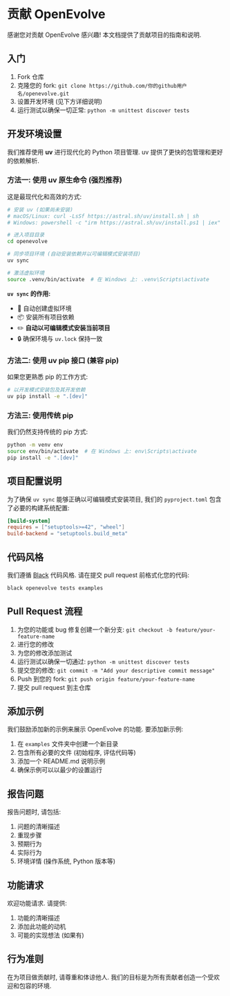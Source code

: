 # 贡献 OpenEvolve

感谢您对贡献 OpenEvolve 感兴趣! 本文档提供了贡献项目的指南和说明.

## 入门

1. Fork 仓库
2. 克隆您的 fork: `git clone https://github.com/你的github用户名/openevolve.git`
3. 设置开发环境 (见下方详细说明)
4. 运行测试以确保一切正常: `python -m unittest discover tests`

## 开发环境设置

我们推荐使用 **uv** 进行现代化的 Python 项目管理. uv 提供了更快的包管理和更好的依赖解析.

### 方法一: 使用 uv 原生命令 (强烈推荐)

这是最现代化和高效的方式:

```bash
# 安装 uv (如果尚未安装)
# macOS/Linux: curl -LsSf https://astral.sh/uv/install.sh | sh
# Windows: powershell -c "irm https://astral.sh/uv/install.ps1 | iex"

# 进入项目目录
cd openevolve

# 同步项目环境 (自动安装依赖并以可编辑模式安装项目)
uv sync

# 激活虚拟环境
source .venv/bin/activate  # 在 Windows 上: .venv\Scripts\activate
```

**`uv sync` 的作用:**

- 🚀 自动创建虚拟环境
- 📦 安装所有项目依赖
- ✏️ **自动以可编辑模式安装当前项目**
- 🔒 确保环境与 `uv.lock` 保持一致

### 方法二: 使用 uv pip 接口 (兼容 pip)

如果您更熟悉 pip 的工作方式:

```bash
# 以开发模式安装包及其开发依赖
uv pip install -e ".[dev]"
```

### 方法三: 使用传统 pip

我们仍然支持传统的 pip 方式:

```bash
python -m venv env
source env/bin/activate  # 在 Windows 上: env\Scripts\activate
pip install -e ".[dev]"
```

## 项目配置说明

为了确保 `uv sync` 能够正确以可编辑模式安装项目, 我们的 `pyproject.toml` 包含了必要的构建系统配置:

```toml
[build-system]
requires = ["setuptools>=42", "wheel"]
build-backend = "setuptools.build_meta"
```

## 代码风格

我们遵循 [Black](https://black.readthedocs.io/) 代码风格. 请在提交 pull request 前格式化您的代码:

```bash
black openevolve tests examples
```

## Pull Request 流程

1. 为您的功能或 bug 修复创建一个新分支: `git checkout -b feature/your-feature-name`
2. 进行您的修改
3. 为您的修改添加测试
4. 运行测试以确保一切通过: `python -m unittest discover tests`
5. 提交您的修改: `git commit -m "Add your descriptive commit message"`
6. Push 到您的 fork: `git push origin feature/your-feature-name`
7. 提交 pull request 到主仓库

## 添加示例

我们鼓励添加新的示例来展示 OpenEvolve 的功能. 要添加新示例:

1. 在 `examples` 文件夹中创建一个新目录
2. 包含所有必要的文件 (初始程序, 评估代码等)
3. 添加一个 README.md 说明示例
4. 确保示例可以以最少的设置运行

## 报告问题

报告问题时, 请包括:

1. 问题的清晰描述
2. 重现步骤
3. 预期行为
4. 实际行为
5. 环境详情 (操作系统, Python 版本等)

## 功能请求

欢迎功能请求. 请提供:

1. 功能的清晰描述
2. 添加此功能的动机
3. 可能的实现想法 (如果有)

## 行为准则

在为项目做贡献时, 请尊重和体谅他人. 我们的目标是为所有贡献者创造一个受欢迎和包容的环境.
